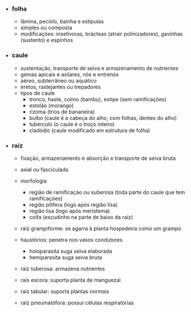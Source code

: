 - ### folha
    - lâmina, pecíolo, bainha e estípulas
	- simples ou composta
	- modificações: insetívoras, brácteas (atrair polinizadores), gavinhas (sustento) e espinhos

- ### caule
	- sustentação, transporte de seiva e armazenamento de nutrientes
	- gemas apicais e axilares, nós e entrenós
	- aéreo, subterrâneo ou aquático
	- eretos, rastejantes ou trepadores
	- tipos de caule
		- tronco, haste, colmo (bambu), estipe (sem ramificações)
		- estolão (morango)
		- rizoma (trios de bananeira)
		- bulbo (caule é a cabeça do alho, com folhas, dentes do alho)
		- tubérculo (o caule é o troço inteiro)
		- cladódio (caule modificado em estrutura de folha)

- ### raíz
	- fixação, armazenamento e absorção e transporte de seiva bruta
	- axial ou fasciculada
	- morfologia
		- região de ramificação ou suberosa (toda parte do caule que tem ramificações)
		- região pilífera (logo após região lisa)
		- região lisa (logo após meristema)
		- coifa (escudinho na parte de baixo da raíz)
	
	- raíz grampiforme: se agarra à planta hospedeira como um grampo
	- haustórios: penetra nos vasos condutores
		- holoparasita suga seiva elaborada
		- hemiparasita suga seiva bruta
	- raíz tuberosa: armazena nutrientes
	- raís escora: suporta planta de manguezal
	- raíz tabular: suporta plantas normais
	- raíz pneumatófora: possui células respiratórias